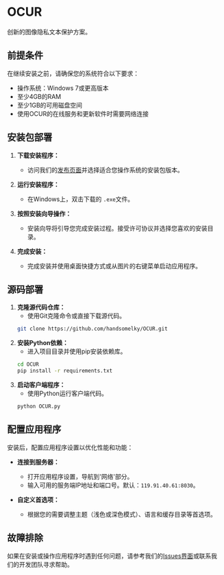 # OCUR
创新的图像隐私文本保护方案。



## 前提条件

在继续安装之前，请确保您的系统符合以下要求：

- 操作系统：Windows 7或更高版本
- 至少4GB的RAM
- 至少1GB的可用磁盘空间
- 使用OCUR的在线服务和更新软件时需要网络连接

## 安装包部署

1. **下载安装程序：**

   - 访问我们的[发布页面](https://github.com/handsomelky/OCUR/releases/latest)并选择适合您操作系统的安装包版本。
2. **运行安装程序：**

   - 在Windows上，双击下载的 `.exe`文件。
   
3. **按照安装向导操作：**

   - 安装向导将引导您完成安装过程。接受许可协议并选择您喜欢的安装目录。
4. **完成安装：**

   - 完成安装并使用桌面快捷方式或从图片的右键菜单启动应用程序。

## 源码部署

1. **克隆源代码仓库：**
   - 使用Git克隆命令或直接下载源代码。
   ```bash
   git clone https://github.com/handsomelky/OCUR.git

2. **安装Python依赖：**
   - 进入项目目录并使用pip安装依赖库。
   ```bash
   cd OCUR
   pip install -r requirements.txt

3. **启动客户端程序：**
   - 使用Python运行客户端代码。
   ```bash
   python OCUR.py

## 配置应用程序

安装后，配置应用程序设置以优化性能和功能：

- **连接到服务器：**

  - 打开应用程序设置，导航到'网络'部分。
  - 输入可用的服务端IP地址和端口号。默认：`119.91.40.61:8030`。
- **自定义首选项：**

  - 根据您的需要调整主题（浅色或深色模式）、语言和缓存目录等首选项。

## 故障排除

如果在安装或操作应用程序时遇到任何问题，请参考我们的[Issues界面](../faq/)或联系我们的开发团队寻求帮助。
